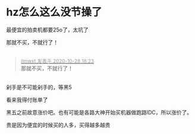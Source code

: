 # hz怎么这么没节操了


最便宜的拍卖机都要25o了，太坑了

那就不买，不就行了！<br />
<br />
<img src="static/image/smiley/default/time.gif" smilieid="15" border="0" alt="" /><img src="static/image/smiley/default/time.gif" smilieid="15" border="0" alt="" /><img src="static/image/smiley/default/time.gif" smilieid="15" border="0" alt="" />

<div class="quote"><blockquote><font size="2"><a href="https://www.hostloc.com/forum.php?mod=redirect&amp;goto=findpost&amp;pid=9365462&amp;ptid=759506" target="_blank"><font color="#999999">llmwxt 发表于 2020-10-28 18:23</font></a></font><br />
那就不买，不就行了！</blockquote></div><br />
剁手是不可能剁手的，等黑5

看来我得付账单了

黑五之前故意涨价吧。也有可能是各路大神开始买机器做跑路IDC，所以涨价了。<img src="static/image/smiley/default/lol.gif" smilieid="12" border="0" alt="" />

贵是因为便宜的时候买的人多，买得越多越贵
